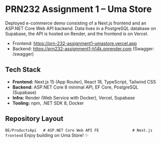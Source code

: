 ﻿# PRN232 Assignment 1 – Uma Store

Deployed e-commerce demo consisting of a Next.js frontend and an ASP.NET Core Web API backend. Data lives in a PostgreSQL database on Supabase, the API is hosted on Render, and the frontend is on Vercel.

- Frontend: https://prn-232-assignment1-umastore.vercel.app
- Backend: https://prn232-assignment1-h14k.onrender.com (Swagger: /swagger)

## Tech Stack
- **Frontend:** Next.js 15 (App Router), React 18, TypeScript, Tailwind CSS
- **Backend:** ASP.NET Core 8 minimal API, EF Core, PostgreSQL (Supabase)
- **Infra:** Render (Web Service with Docker), Vercel, Supabase
- **Tooling:** npm, .NET SDK 8, Docker

## Repository Layout
`
BE/ProductsApi   # ASP.NET Core Web API
FE               # Next.js frontend
`
Enjoy building on Uma Store! ✨
